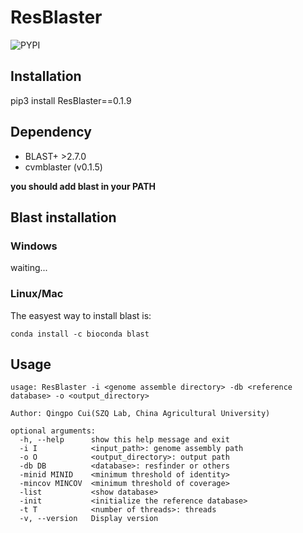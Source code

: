# ResBlaster

![PYPI](https://img.shields.io/pypi/v/ResBlaster)

## Installation
pip3 install ResBlaster==0.1.9

## Dependency
- BLAST+ >2.7.0
- cvmblaster (v0.1.5)

**you should add blast in your PATH**


## Blast installation
### Windows
waiting...

### Linux/Mac
The easyest way to install blast is:

```
conda install -c bioconda blast
```

## Usage
```
usage: ResBlaster -i <genome assemble directory> -db <reference database> -o <output_directory>

Author: Qingpo Cui(SZQ Lab, China Agricultural University)

optional arguments:
  -h, --help      show this help message and exit
  -i I            <input_path>: genome assembly path
  -o O            <output_directory>: output path
  -db DB          <database>: resfinder or others
  -minid MINID    <minimum threshold of identity>
  -mincov MINCOV  <minimum threshold of coverage>
  -list           <show database>
  -init           <initialize the reference database>
  -t T            <number of threads>: threads
  -v, --version   Display version
  ```


